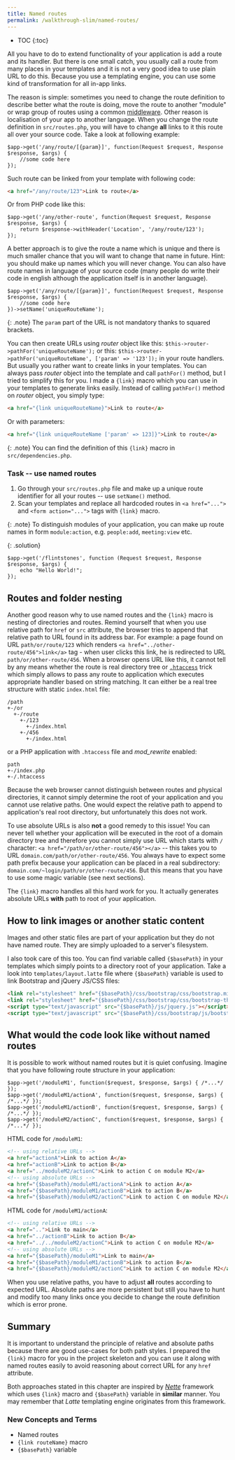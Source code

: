 ```yaml
---
title: Named routes
permalink: /walkthrough-slim/named-routes/
---
```


* TOC
{:toc}

All you have to do to extend functionality of your application is add a route and its handler. But there is one small
catch, you usually call a route from many places in your templates and it is not a very good idea to use plain URL to
do this. Because you use a templating engine, you can use some kind of transformation for all in-app links. 

The reason is simple: sometimes you need to change the route definition to describe better what the route is doing,
move the route to another "module" or wrap group of routes using a common [middleware](https://www.slimframework.com/docs/concepts/middleware.html).
Other reason is localisation of your app to another language. When you change the route definition in `src/routes.php`,
you will have to change **all** links to it this route all over your source code. Take a look at following example:

~~~ php?start_inline=1
$app->get('/any/route/[{param}]', function(Request $request, Response $response, $args) {
    //some code here
});
~~~

Such route can be linked from your template with following code:

~~~ html
<a href="/any/route/123">Link to route</a>
~~~

Or from PHP code like this:

~~~ php?start_inline=1
$app->get('/any/other-route', function(Request $request, Response $response, $args) {
    return $response->withHeader('Location', '/any/route/123');
});
~~~

A better approach is to give the route a name which is unique and there is much smaller chance that you will want to
change that name in future. Hint: you should make up names which you will never change. You can also have route names
in language of your source code (many people do write their code in english although the application itself is in
another language).

~~~ php?start_inline=1
$app->get('/any/route/[{param}]', function(Request $request, Response $response, $args) {
    //some code here
})->setName('uniqueRouteName');
~~~

{: .note}
The `param` part of the URL is not mandatory thanks to squared brackets.

You can then create URLs using *router* object like this: `$this->router->pathFor('uniqueRouteName');` or this:
`$this->router->pathFor('uniqueRouteName', ['param' => '123']);` in your route handlers. But usually you rather want
to create links in your templates. You can always pass *router* object into the template and call `pathFor()` method,
but I tried to simplify this for you. I made a `{link}` macro which you can use in your templates to generate links
easily. Instead of calling `pathFor()` method on *router* object, you simply type:

~~~ html
<a href="{link uniqueRouteName}">Link to route</a>
~~~

Or with parameters:

~~~ html
<a href="{link uniqueRouteName ['param' => 123]}">Link to route</a>
~~~

{: .note}
You can find the definition of this `{link}` macro in `src/dependencies.php`.

### Task -- use named routes
1) Go through your `src/routes.php` file and make up a unique route identifier for all your routes -- use `setName()`
   method.
2) Scan your templates and replace all hardcoded routes in `<a href="...">` and `<form action="...">` tags with
   `{link}` macro.
   
{: .note}
To distinguish modules of your application, you can make up route names in form `module:action`, e.g. `people:add`,
`meeting:view` etc.

{: .solution}
~~~ php?start_inline=1
$app->get('/flintstones', function (Request $request, Response $response, $args) {
    echo "Hello World!";
});
~~~

## Routes and folder nesting
Another good reason why to use named routes and the `{link}` macro is nesting of directories and routes.
Remind yourself that when you use relative path for `href` or `src` attribute, the browser tries to append
that relative path to URL found in its address bar. For example: a page found on URL `path/or/route/123` which
renders `<a href="../other-route/456">link</a>` tag - when user clicks this link, he is redirected to URL
`path/or/other-route/456`. When a browser opens URL like this, it cannot tell by any means whether the route
is real directory tree or [`.htaccess`](/course/technical-support/#configuration-of-modrewrite) trick which
simply allows to pass any route to application which executes appropriate handler based on string matching.
It can either be a real tree structure with static `index.html` file:

    /path
    +-/or
      +-/route
        +-/123
          +-/index.html
        +-/456
          +-/index.html
       
or a PHP application with `.htaccess` file and *mod_rewrite* enabled:

    path
    +-/index.php
    +-/.htaccess
        
Because the web browser cannot distinguish between routes and physical directories, it cannot simply determine
the root of your application and you cannot use relative paths. One would expect the relative path to append to
application's real root directory, but unfortunately this does not work.

To use absolute URLs is also **not** a good remedy to this issue! You can never tell whether your application
will be executed in the root of a domain directory tree and therefore you cannot simply use URL which starts
with `/` character: `<a href="/path/or/other-route/456"></a>` -- this takes you to URL `domain.com/path/or/other-route/456`.
You always have to expect some path prefix because your application can be placed in a real subdirectory: `domain.com/~login/path/or/other-route/456`.
But this means that you have to use some magic variable (see next sections).

The `{link}` macro handles all this hard work for you. It actually generates absolute URLs **with** path to root
of your application.

## How to link images or another static content
Images and other static files are part of your application but they do not have named route. They are simply uploaded
to a server's filesystem.

I also took care of this too. You can find variable called `{$basePath}` in your templates which simply points
to a directory root of your application. Take a look into `templates/layout.latte` file where `{$basePath}`
variable is used to link Bootstrap and jQuery JS/CSS files: 

~~~ html
<link rel="stylesheet" href="{$basePath}/css/bootstrap/css/bootstrap.min.css">
<link rel="stylesheet" href="{$basePath}/css/bootstrap/css/bootstrap-theme.min.css">
<script type="text/javascript" src="{$basePath}/js/jquery.js"></script>
<script type="text/javascript" src="{$basePath}/css/bootstrap/js/bootstrap.min.js"></script>
~~~

## What would the code look like without named routes
It is possible to work without named routes but it is quiet confusing. Imagine that you have following route
structure in your application:
 
~~~ php?start_inline=1
$app->get('/moduleM1', function($request, $response, $args) { /*...*/ });
$app->get('/moduleM1/actionA', function($request, $response, $args) { /*...*/ });
$app->get('/moduleM1/actionB', function($request, $response, $args) { /*...*/ });
$app->get('/moduleM2/actionC', function($request, $response, $args) { /*...*/ });
~~~

HTML code for `/moduleM1`:

~~~ html
<!-- using relative URLs -->
<a href="actionA">Link to action A</a>
<a href="actionB">Link to action B</a>
<a href="../moduleM2/actionC">Link to action C on module M2</a>
<!-- using absolute URLs -->
<a href="{$basePath}/moduleM1/actionA">Link to action A</a>
<a href="{$basePath}/moduleM1/actionB">Link to action B</a>
<a href="{$basePath}/moduleM2/actionC">Link to action C on module M2</a>
~~~

HTML code for `/moduleM1/actionA`:

~~~ html
<!-- using relative URLs -->
<a href="..">Link to main</a>
<a href="../actionB">Link to action B</a>
<a href="../../moduleM2/actionC">Link to action C on module M2</a>
<!-- using absolute URLs -->
<a href="{$basePath}/moduleM1">Link to main</a>
<a href="{$basePath}/moduleM1/actionB">Link to action B</a>
<a href="{$basePath}/moduleM2/actionC">Link to action C on module M2</a>
~~~

When you use relative paths, you have to adjust **all** routes according to expected URL. Absolute paths are more
persistent but still you have to hunt and modify too many links once you decide to change the route definition which
is error prone.

## Summary
It is important to understand the principle of relative and absolute paths because there are good use-cases for both
path styles. I prepared the `{link}` macro for you in the project skeleton and you can use it along with named routes
easily to avoid reasoning about correct URL for any `href` attribute.

Both approaches stated in this chapter are inspired by [*Nette*](https://nette.org/) framework which uses `{link}` macro
and `{$basePath}` variable in __similar__ manner. You may remember that *Latte* templating engine originates from this
framework.

### New Concepts and Terms
- Named routes
- `{link routeName}` macro
- `{$basePath}` variable